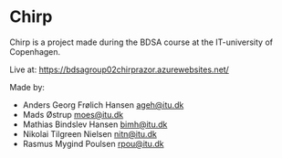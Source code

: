 # Chirp
Chirp is a project made during the BDSA course at the IT-university of Copenhagen.

Live at: 
https://bdsagroup02chirprazor.azurewebsites.net/

Made by:
- Anders Georg Frølich Hansen <ageh@itu.dk>
- Mads Østrup <moes@itu.dk>
- Mathias Bindslev Hansen <bimh@itu.dk>
- Nikolai Tilgreen Nielsen <nitn@itu.dk>
- Rasmus Mygind Poulsen <rpou@itu.dk>
